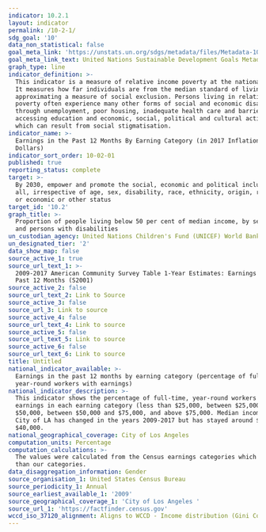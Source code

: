 ```yaml
---
indicator: 10.2.1
layout: indicator
permalink: /10-2-1/
sdg_goal: '10'
data_non_statistical: false
goal_meta_link: 'https://unstats.un.org/sdgs/metadata/files/Metadata-10-02-01.pdf'
goal_meta_link_text: United Nations Sustainable Development Goals Metadata (PDF 4.0 MB)
graph_type: line
indicator_definition: >-
  This indicator is a measure of relative income poverty at the national level.
  It measures how far individuals are from the median standard of living,
  approximating a measure of social exclusion. Persons living in relative
  poverty often experience many other forms of social and economic disadvantage
  through unemployment, poor housing, inadequate health care and barriers in
  accessing education and economic, social, political and cultural activities,
  which can result from social stigmatisation.
indicator_name: >-
  Earnings in the Past 12 Months By Earning Category (in 2017 Inflation-Adjusted
  Dollars)
indicator_sort_order: 10-02-01
published: true
reporting_status: complete
target: >-
  By 2030, empower and promote the social, economic and political inclusion of
  all, irrespective of age, sex, disability, race, ethnicity, origin, religion
  or economic or other status
target_id: '10.2'
graph_title: >-
  Proportion of people living below 50 per cent of median income, by sex, age
  and persons with disabilities
un_custodian_agency: United Nations Children's Fund (UNICEF) World Bank (WB)
un_designated_tier: '2'
data_show_map: false
source_active_1: true
source_url_text_1: >-
  2009-2017 American Community Survey Table 1-Year Estimates: Earnings in the
  Past 12 Months (S2001)
source_active_2: false
source_url_text_2: Link to Source
source_active_3: false
source_url_3: Link to source
source_active_4: false
source_url_text_4: Link to source
source_active_5: false
source_url_text_5: Link to source
source_active_6: false
source_url_text_6: Link to source
title: Untitled
national_indicator_available: >-
  Earnings in the past 12 months by earning category (percentage of full-time,
  year-round workers with earnings)
national_indicator_description: >-
  This indicator shows the percentage of full-time, year-round workers with
  earnings in each earning category (less than $25,000, between $25,000 and
  $50,000, between $50,000 and $75,000, and above $75,000. Median income in the
  City of LA has changed in the years 2009-2017 but has stayed around $35,000 -
  $40,000.  
national_geographical_coverage: City of Los Angeles
computation_units: Percentage
computation_calculations: >-
  The values were calculated from the Census earnings categories which are finer
  than our categories. 
data_disaggregation_information: Gender
source_organisation_1: United States Census Bureau
source_periodicity_1: Annual
source_earliest_available_1: '2009'
source_geographical_coverage_1: 'City of Los Angeles '
source_url_1: 'https://factfinder.census.gov'
wccd_iso_37120_alignment: Aligns to WCCD - Income distribution (Gini Coefficient)
---
```

